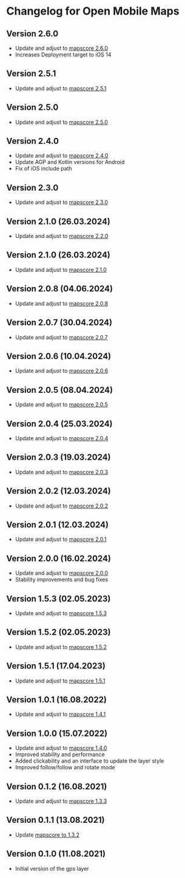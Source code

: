 # Changelog for Open Mobile Maps

## Version 2.6.0
- Update and adjust to [mapscore 2.6.0](https://github.com/openmobilemaps/maps-core/releases/tag/2.6.0)
- Increases Deployment target to iOS 14

## Version 2.5.1 
- Update and adjust to [mapscore 2.5.1](https://github.com/openmobilemaps/maps-core/releases/tag/2.5.1)

## Version 2.5.0 
- Update and adjust to [mapscore 2.5.0](https://github.com/openmobilemaps/maps-core/releases/tag/2.5.0)

## Version 2.4.0 
- Update and adjust to [mapscore 2.4.0](https://github.com/openmobilemaps/maps-core/releases/tag/2.4.0)
- Update AGP and Kotlin versions for Android
- Fix of iOS include path

## Version 2.3.0 
- Update and adjust to [mapscore 2.3.0](https://github.com/openmobilemaps/maps-core/releases/tag/2.3.0)

## Version 2.1.0 (26.03.2024)
- Update and adjust to [mapscore 2.2.0](https://github.com/openmobilemaps/maps-core/releases/tag/2.2.0)

## Version 2.1.0 (26.03.2024)
- Update and adjust to [mapscore 2.1.0](https://github.com/openmobilemaps/maps-core/releases/tag/2.1.0)

## Version 2.0.8 (04.06.2024)
- Update and adjust to [mapscore 2.0.8](https://github.com/openmobilemaps/maps-core/releases/tag/2.0.8)

## Version 2.0.7 (30.04.2024)
- Update and adjust to [mapscore 2.0.7](https://github.com/openmobilemaps/maps-core/releases/tag/2.0.7)

## Version 2.0.6 (10.04.2024)
- Update and adjust to [mapscore 2.0.6](https://github.com/openmobilemaps/maps-core/releases/tag/2.0.6)

## Version 2.0.5 (08.04.2024)
- Update and adjust to [mapscore 2.0.5](https://github.com/openmobilemaps/maps-core/releases/tag/2.0.5)

## Version 2.0.4 (25.03.2024)
- Update and adjust to [mapscore 2.0.4](https://github.com/openmobilemaps/maps-core/releases/tag/2.0.4)

## Version 2.0.3 (19.03.2024)
- Update and adjust to [mapscore 2.0.3](https://github.com/openmobilemaps/maps-core/releases/tag/2.0.3)

## Version 2.0.2 (12.03.2024)
- Update and adjust to [mapscore 2.0.2](https://github.com/openmobilemaps/maps-core/releases/tag/2.0.2)

## Version 2.0.1 (12.03.2024)
- Update and adjust to [mapscore 2.0.1](https://github.com/openmobilemaps/maps-core/releases/tag/2.0.1)

## Version 2.0.0 (16.02.2024)
- Update and adjust to [mapscore 2.0.0](https://github.com/openmobilemaps/maps-core/releases/tag/2.0.0)
- Stability improvements and bug fixes

## Version 1.5.3 (02.05.2023)
- Update and adjust to [mapscore 1.5.3](https://github.com/openmobilemaps/maps-core/releases/tag/1.5.3)

## Version 1.5.2 (02.05.2023)
- Update and adjust to [mapscore 1.5.2](https://github.com/openmobilemaps/maps-core/releases/tag/1.5.2)

## Version 1.5.1 (17.04.2023)
- Update and adjust to [mapscore 1.5.1](https://github.com/openmobilemaps/maps-core/releases/tag/1.5.1)

## Version 1.0.1 (16.08.2022)
- Update and adjust to [mapscore 1.4.1](https://github.com/openmobilemaps/maps-core/releases/tag/1.4.1)

## Version 1.0.0 (15.07.2022)
- Update and adjust to [mapscore 1.4.0](https://github.com/openmobilemaps/maps-core/releases/tag/1.4.0)
- Improved stability and performance
- Added clickability and an interface to update the layer style
- Improved follow/follow and rotate mode

## Version 0.1.2 (16.08.2021)
- Update and adjust to [mapscore 1.3.3](https://github.com/openmobilemaps/maps-core/releases/tag/1.3.3)

## Version 0.1.1 (13.08.2021)
- Update [mapscore to 1.3.2](https://github.com/openmobilemaps/maps-core/releases/tag/1.3.2)

## Version 0.1.0 (11.08.2021)
- Initial version of the gps layer
